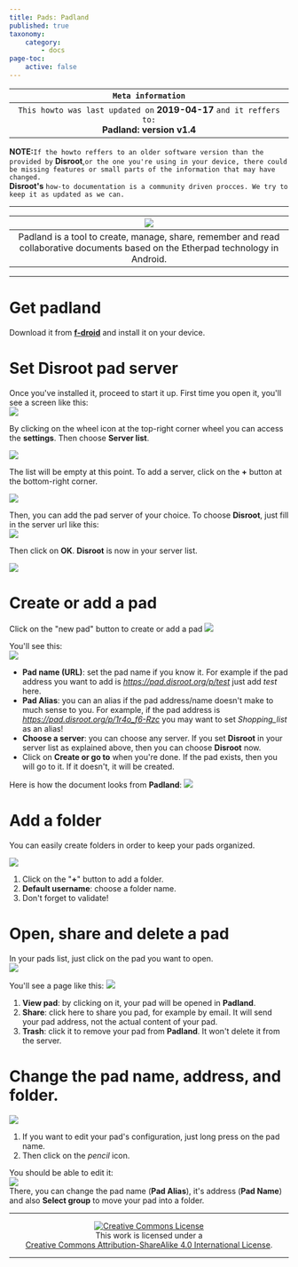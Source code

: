 ```yaml
---
title: Pads: Padland
published: true
taxonomy:
    category:
        - docs
page-toc:
    active: false
---
```


|```Meta information```|
|:--:|
|```This howto was last updated on``` **2019-04-17** ```and it reffers to:```<br>**Padland: version v1.4**<br>

**NOTE:**```If the howto reffers to an older software version than the provided by``` **Disroot**,```or the one you're using in your device, there could be missing features or small parts of the information that may have changed.```<br> **Disroot's** ```how-to documentation is a community driven procces. We try to keep it as updated as we can.```

---

|![](/start/icons/padland.png)|
|:--:|
|Padland is a tool to create, manage, share, remember and read collaborative documents based on the Etherpad technology in Android.|

----

# Get padland
Download it from [**f-droid**](https://f-droid.org/) and install it on your device.

# Set Disroot pad server
Once you've installed it,  proceed to start it up. First time you open it, you'll see a screen like this:<br>
![](en/home.png)

By clicking on the wheel icon at the top-right corner wheel you can access  the **settings**. Then choose **Server list**.

![](en/settings.png)

The list will be empty at this point. To add a server, click on the **+** button at the bottom-right corner.

![](en/server_list.png)


Then, you can add the pad server of your choice. To choose **Disroot**, just fill in the server url like this:<br>
![](en/disroot_config.png)<br>

Then click on **OK**. **Disroot** is now in your server list.

![](en/list_disroot.png)

# Create or add a pad
Click on the "new pad"  button to create or add a pad ![](en/create.png)

You'll see  this:<br>
![](en/create_blank.png)
- **Pad name (URL)**: set the pad name if you know it. For example if the pad address you want to add is *https://pad.disroot.org/p/test* just add *test* here.
- **Pad Alias**: you can an alias if the pad address/name doesn't make to much sense to you. For example, if the pad address is *https://pad.disroot.org/p/1r4o_f6-Rzc* you may want to set *Shopping_list* as an alias!
- **Choose a server**: you can choose any server. If you set **Disroot** in your server list as explained above, then you can choose **Disroot** now.
- Click on **Create or go to** when you're done. If the pad exists, then you will go to it. If it doesn't, it will be created.

Here is how the document looks from **Padland**:
![](en/pad.png)

# Add a folder
You can easily create folders in order to keep your pads organized.

![](en/folder.png)
1. Click on the "**+**" button to add a folder.
2. **Default username**: choose a folder name.
3. Don't forget to validate!


# Open, share and delete a pad
In your pads list, just click on the pad you want to open.<br>
![](en/list.png)

You'll see a page like this:
![](en/open.png)
1. **View pad**: by clicking on it, your pad will be opened in **Padland**.
2. **Share**: click here to share you pad, for example by email. It will send your pad address, not the actual content of your pad.
3. **Trash**: click it to remove your pad from **Padland**. It won't delete it from the server.

# Change the pad name, address, and folder.
![](en/edit.png)
1. If you want to edit your pad's configuration, just long press on the pad name.
2. Then click on the *pencil* icon.

You should be able to edit it:<br>
![](en/edit2.png)<br>
There, you can change the pad name (**Pad Alias**), it's address (**Pad Name**) and also **Select group** to move your pad into a folder.

---

 <center><a rel="license" href="http://creativecommons.org/licenses/by- sa/4.0/"><img alt="Creative Commons License" style="border-width:0" src="https://i.creativecommons.org/l/by-sa/4.0/88x31.png" /></a><br />This work is licensed under a <br><a rel="license" href="http://creativecommons.org/licenses/by-sa/4.0/">Creative Commons Attribution-ShareAlike 4.0 International License</a>.</center>

---
